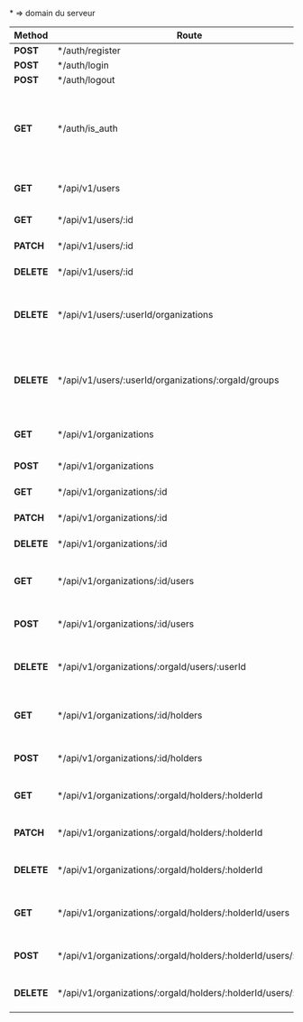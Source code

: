 \* => domain du serveur

| Method     | Route                                                           | Description                                                                  |
| ---------- | --------------------------------------------------------------- | ---------------------------------------------------------------------------- |
| **POST**   | \*/auth/register                                                | inscription                                                                  |
| **POST**   | \*/auth/login                                                   | connexion                                                                    |
| **POST**   | \*/auth/logout                                                  | déconnexion                                                                  |
| **GET**    | \*/auth/is_auth                                                 | l'utilisateur est-il authentifié ? (mise en place avec JWT si on a le temps) |
| **GET**    | \*/api/v1/users                                                 | récupérer tous les users                                                     |
| **GET**    | \*/api/v1/users/:id                                             | récupérer un user                                                            |
| **PATCH**  | \*/api/v1/users/:id                                             | mettre à jour un user                                                        |
| **DELETE** | \*/api/v1/users/:id                                             | supprimer un user                                                            |
| **DELETE** | \*/api/v1/users/:userId/organizations                           | récupérer toutes les orgas dont le user est membre                           |
| **DELETE** | \*/api/v1/users/:userId/organizations/:orgaId/groups            | récupérer tous les groups d'une orga dont le user est membre                 |
| **GET**    | \*/api/v1/organizations                                         | récupérer toutes les orga                                                    |
| **POST**   | \*/api/v1/organizations                                         | créer une orga                                                               |
| **GET**    | \*/api/v1/organizations/:id                                     | récupérer l'orga                                                             |
| **PATCH**  | \*/api/v1/organizations/:id                                     | mettre à jour une orga                                                       |
| **DELETE** | \*/api/v1/organizations/:id                                     | supprimer une orga                                                           |
| **GET**    | \*/api/v1/organizations/:id/users                               | récupérer tous les users d'une orga                                          |
| **POST**   | \*/api/v1/organizations/:id/users                               | ajouter un user à une orga                                                   |
| **DELETE** | \*/api/v1/organizations/:orgaId/users/:userId                   | supprimer une utilisateur d'une orga                                         |
| **GET**    | \*/api/v1/organizations/:id/holders                             | récupérer tous les holders d'une orga                                        |
| **POST**   | \*/api/v1/organizations/:id/holders                             | ajouter un holder à une orga                                                 |
| **GET**    | \*/api/v1/organizations/:orgaId/holders/:holderId               | récupérer un holder d'une orga                                               |
| **PATCH**  | \*/api/v1/organizations/:orgaId/holders/:holderId               | mettre à jour un holder d'une orga                                           |
| **DELETE** | \*/api/v1/organizations/:orgaId/holders/:holderId               | supprimer un holder d'une orga                                               |
| **GET**    | \*/api/v1/organizations/:orgaId/holders/:holderId/users         | récupérer tous les users d'un holder                                         |
| **POST**   | \*/api/v1/organizations/:orgaId/holders/:holderId/users/:userId | ajouter un user à un holder                                                  |
| **DELETE** | \*/api/v1/organizations/:orgaId/holders/:holderId/users/:userId | supprimer un user d'un holder                                                |
